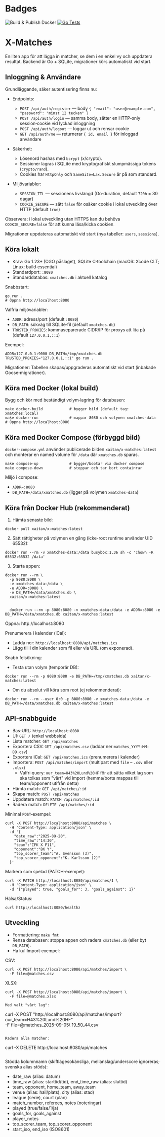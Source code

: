 # Badges
![Build & Publish Docker](https://github.com/xaitan80/X-Matches/actions/workflows/docker-publish.yml/badge.svg)
[![Go Tests](https://github.com/xaitan80/X-Matches/actions/workflows/go-test.yml/badge.svg)](https://github.com/xaitan80/X-Matches/actions/workflows/go-test.yml)

# X‑Matches

En liten app för att lägga in matcher, se dem i en enkel vy och uppdatera resultat. Backend är Go + SQLite, migrationer körs automatiskt vid start.

## Inloggning & Användare

Grundläggande, säker autentisering finns nu:

- Endpoints:
  - `POST /api/auth/register` — body `{ "email": "user@example.com", "password": "minst 12 tecken" }`
  - `POST /api/auth/login` — samma body, sätter en HTTP‑only session‑cookie vid lyckad inloggning
  - `POST /api/auth/logout` — loggar ut och rensar cookie
  - `GET /api/auth/me` — returnerar `{ id, email }` för inloggad användare

- Säkerhet:
  - Lösenord hashas med `bcrypt` (x/crypto).
  - Sessioner lagras i SQLite med kryptografiskt slumpmässiga tokens (`crypto/rand`).
  - Cookies har `HttpOnly` och `SameSite=Lax`. `Secure` är på som standard.

- Miljövariabler:
  - `SESSION_TTL` — sessionens livslängd (Go‑duration, default `720h` = 30 dagar)
  - `COOKIE_SECURE` — sätt `false` för osäker cookie i lokal utveckling över HTTP (default `true`)

Observera: i lokal utveckling utan HTTPS kan du behöva `COOKIE_SECURE=false` för att kunna läsa/kicka cookien.

Migrationer uppdateras automatiskt vid start (nya tabeller: `users`, `sessions`).

## Köra lokalt

- Krav: Go 1.23+ (CGO påslaget), SQLite C‑toolchain (macOS: Xcode CLT; Linux: build‑essential)
- Standardport: `:8080`
- Standarddatabas: `xmatches.db` i aktuell katalog

Snabbstart:

```
go run .
# Öppna http://localhost:8080
```

Valfria miljövariabler:

- `ADDR`: adress/port (default `:8080`)
- `DB_PATH`: sökväg till SQLite‑fil (default `xmatches.db`)
- `TRUSTED_PROXIES`: kommaseparerade CIDR/IP för proxys att lita på (default `127.0.0.1,::1`)

Exempel:

```
ADDR=127.0.0.1:9000 DB_PATH=/tmp/xmatches.db TRUSTED_PROXIES="127.0.0.1,::1" go run .
```

Migrationer: Tabellen skapas/uppgraderas automatiskt vid start (inbakade Goose‑migrationer).

## Köra med Docker (lokal build)

Bygg och kör med beständigt volym‑lagring för databasen:

```
make docker-build            # bygger bild (default tag: xmatches:local)
make docker-run              # mappar 8080 och volymen xmatches-data
# Öppna http://localhost:8080
```

## Köra med Docker Compose (förbyggd bild)

`docker-compose.yml` använder publicerade bilden `xaitan/x-matches:latest` och monterar en named volume för `/data` där `xmatches.db` sparas.

```
make compose-up              # bygger/bootar via docker compose
make compose-down            # stoppar och tar bort containrar
```

Miljö i compose:

- `ADDR=:8080`
- `DB_PATH=/data/xmatches.db` (ligger på volymen `xmatches-data`)

## Köra från Docker Hub (rekommenderat)

1) Hämta senaste bild:

```
docker pull xaitan/x-matches:latest
```

2) Sätt rättigheter på volymen en gång (icke-root runtime använder UID 65532):

```
docker run --rm -v xmatches-data:/data busybox:1.36 sh -c 'chown -R 65532:65532 /data'
```

3) Starta appen:

```
docker run --rm \
  -p 8080:8080 \
  -v xmatches-data:/data \
  -e ADDR=:8080 \
  -e DB_PATH=/data/xmatches.db \
  xaitan/x-matches:latest


  docker run --rm -p 8080:8080 -v xmatches-data:/data -e ADDR=:8080 -e DB_PATH=/data/xmatches.db xaitan/x-matches:latest
```

Öppna: http://localhost:8080

Prenumerera i kalender (iCal):

- Ladda ner: `http://localhost:8080/api/matches.ics`
- Lägg till i din kalender som fil eller via URL (om exponerad).

Snabb felsökning:

- Testa utan volym (temporär DB):

```
docker run --rm -p 8080:8080 -e DB_PATH=/tmp/xmatches.db xaitan/x-matches:latest
```

- Om du absolut vill köra som root (ej rekommenderat):

```
docker run --rm --user 0:0 -p 8080:8080 -v xmatches-data:/data -e DB_PATH=/data/xmatches.db xaitan/x-matches:latest
```

## API‑snabbguide

- Bas‑URL: `http://localhost:8080`
- UI: `GET /` (enkel webbsida)
- Lista matcher: `GET /api/matches`
- Exportera CSV: `GET /api/matches.csv` (laddar ner `matches_YYYY-MM-DD.csv`)
- Exportera iCal: `GET /api/matches.ics` (prenumerera i kalender)
- Importera: `POST /api/matches/import` (multipart med `file` – `.csv` eller `.xlsx`)
  - Valfri query: `our_team=H43%20Lund%20HF` för att sätta vilket lag som ska tolkas som "vårt" vid import (hemma/borta mappas till team/opponent utifrån detta)
- Hämta match: `GET /api/matches/:id`
- Skapa match: `POST /api/matches`
- Uppdatera match: `PATCH /api/matches/:id`
- Radera match: `DELETE /api/matches/:id`

Minimal `POST`‑exempel:

```
curl -X POST http://localhost:8080/api/matches \
  -H 'Content-Type: application/json' \
  -d '{
    "date_raw":"2025-09-20",
    "time_raw":"14:30",
    "team":"IFK X F11",
    "opponent":"BK Y",
    "top_scorer_team":"A. Svensson (3)",
    "top_scorer_opponent":"K. Karlsson (2)"
  }'
```

Markera som spelad (PATCH‑exempel):

```
curl -X PATCH http://localhost:8080/api/matches/1 \
  -H 'Content-Type: application/json' \
  -d '{"played": true, "goals_for": 3, "goals_against": 1}'
```

Hälsa/Status:

```
curl http://localhost:8080/healthz
```

## Utveckling

- Formattering: `make fmt`
- Rensa databasen: stoppa appen och radera `xmatches.db` (eller byt `DB_PATH`).
- Ha kul
Import‑exempel:

CSV:

```
curl -X POST http://localhost:8080/api/matches/import \
  -F file=@matches.csv
```

XLSX:

```
curl -X POST http://localhost:8080/api/matches/import \
  -F file=@matches.xlsx

Med valt "vårt lag":

```
curl -X POST "http://localhost:8080/api/matches/import?our_team=H43%20Lund%20HF" \
  -F file=@matches_2025-09-05\ 19_50_44.csv
```

Radera alla matcher:

```
curl -X DELETE http://localhost:8080/api/matches
```
```

Stödda kolumnnamn (skiftlägesokänsliga, mellanslag/underscore ignoreras; svenska alias stöds):
- date_raw (alias: datum)
- time_raw (alias: starttid/tid), end_time_raw (alias: sluttid)
- team, opponent, home_team, away_team
- venue (alias: hall/plats), city (alias: stad)
- league (serie), court (plan)
- match_number, referees, notes (noteringar)
- played (true/false/1/ja)
- goals_for, goals_against
- player_notes
- top_scorer_team, top_scorer_opponent
- start_iso, end_iso (ISO8601)
